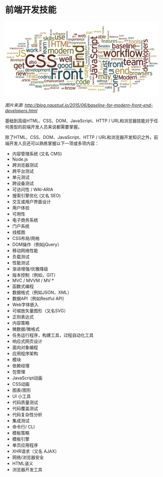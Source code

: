 # 前端开发技能

![](../images/front-end-skills.png "http://blog.naustud.io/2015/06/baseline-for-modern-front-end-developers.html")

<cite>图片来源: <a href="http://blog.naustud.io/2015/06/baseline-for-modern-front-end-developers.html">http://blog.naustud.io/2015/06/baseline-for-modern-front-end-developers.html</a></cite>

基础到高级HTML、CSS、DOM、JavaScript、HTTP / URL和浏览器技能对于任何类型的前端开发人员来说都需要掌握。

除了HTML、CSS、DOM、JavaScript、HTTP / URL和浏览器开发知识之外，前端开发人员还可以熟练掌握以下一项或多项内容：

* 内容管理系统 (又名 CMS)
* Node.js
* 跨浏览器测试
* 跨平台测试
* 单元测试
* 跨设备测试
* 可访问性 / WAI-ARIA
* 搜索引擎优化 (又名 SEO)
* 交互或用户界面设计
* 用户体验
* 可用性
* 电子商务系统
* 门户系统
* 线框图
* CSS布局/网格
* DOM操作（例如jQuery）
* 移动网络性能
* 负载测试
* 性能测试
* 渐进增强/优雅降级
* 版本控制（例如，GIT）
* MVC / MVVM / MV *
* 函数式编程
* 数据格式（例如JSON，XML）
* 数据API（例如Restful API）
* Web字体嵌入
* 可缩放矢量图形（又名SVG）
* 正则表达式
* 内容策略
* 微数据/微格式
* 任务运行程序，构建工具，过程自动化工具
* 响应式网页设计
* 面向对象编程
* 应用程序架构
* 模块
* 依赖经理
* 包管理
* JavaScript动画
* CSS动画
* 图表/图形
* UI 小工具
* 代码质量测试
* 代码覆盖测试
* 代码复杂性分析
* 集成测试
* 命令行/ CLI
* 模板策略
* 模板引擎
* 单页应用程序
* XHR请求（又名 AJAX）
* 网络/浏览器安全
* HTML语义
* 浏览器开发工具





